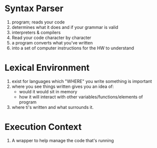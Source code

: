 # Syntax Parser
1. program; reads your code
2. determines what it does and if your grammar is valid
3. interpreters & compilers
4. Read your code character by character
5. a program converts what you've written 
6. into a set of computer instructions for the HW to understand

# Lexical Environment
1. exist for languages which "WHERE" you write something is important
2. where you see things written gives you an idea of:
   * would it would sit in memory
   * how it will interact with other variables/functions/elements of program
3. where ti's written and what surrounds it.

# Execution Context
1. A wrapper to help manage the code that's running

